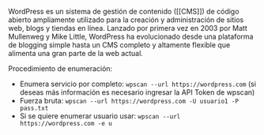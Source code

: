 WordPress es un sistema de gestión de contenido ([[CMS]]) de código abierto ampliamente utilizado para la creación y administración de sitios web, blogs y tiendas en línea. Lanzado por primera vez en 2003 por Matt Mullenweg y Mike Little, WordPress ha evolucionado desde una plataforma de blogging simple hasta un CMS completo y altamente flexible que alimenta una gran parte de la web actual.

Procedimiento de enumeración:

- Enumera servicio por completo: ```wpscan --url https://wordpress.com``` (si deseas más información es necesario ingresar la API Token de wpscan)
- Fuerza bruta: ```wpscan --url https://wordpress.com -U usuario1 -P pass.txt```
- Si se quiere enumerar usuario usar: ```wpscan --url https://wordpress.com -e u```
